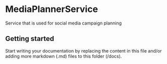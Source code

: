 # MediaPlannerService

Service that is used for social media campaign planning

## Getting started

Start writing your documentation by replacing the content in this file and/or adding more markdown (.md) files to this folder (/docs).
